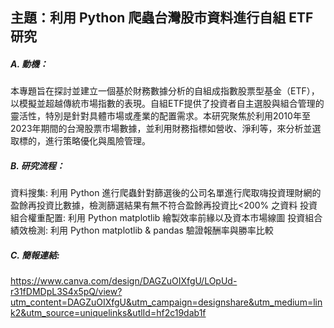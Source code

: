## 主題：利用 Python 爬蟲台灣股市資料進行自組 ETF 研究

##### A. 動機：
本專題旨在探討並建立一個基於財務數據分析的自組成指數股票型基金（ETF），以模擬並超越傳統市場指數的表現。自組ETF提供了投資者自主選股與組合管理的靈活性，特別是針對具體市場或產業的配置需求。本研究聚焦於利用2010年至2023年期間的台灣股票市場數據，並利用財務指標如營收、淨利等，來分析並選取標的，進行策略優化與風險管理。


##### B. 研究流程：
資料搜集: 利用 Python 進行爬蟲針對篩選後的公司名單進行爬取嗨投資理財網的盈餘再投資比數據，檢測篩選結果有無不符合盈餘再投資比<200% 之資料
投資組合權重配置: 利用 Python matplotlib 繪製效率前緣以及資本市場線圖
投資組合績效檢測: 利用 Python matplotlib & pandas 驗證報酬率與勝率比較


##### C. 簡報連結:
https://www.canva.com/design/DAGZuOIXfgU/LOpUd-r31fDMDpL3S4x5pQ/view?utm_content=DAGZuOIXfgU&utm_campaign=designshare&utm_medium=link2&utm_source=uniquelinks&utlId=hf2c19dab1f

